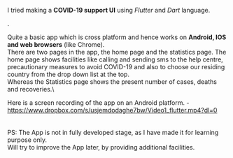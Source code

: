 I tried making a <b>COVID-19 support UI</b> using <i>Flutter</i> and <i>Dart</i> language.
<p>.</p>


Quite a basic app which is cross platform and hence works on <b>Android, IOS and web browsers</b> (like Chrome).\
There are two pages in the app, the home page and the statistics page. The home page shows facilities like calling and sending sms to the help centre, precautionary measures to avoid COVID-19 and also to choose our residing country from the drop down list at the top.\
Whereas the Statistics page shows the present number of cases, deaths and recoveries.\



Here is a screen recording of the app on an Android platform. -\
https://www.dropbox.com/s/usjemdodaghe7bw/Video1_flutter.mp4?dl=0
\
\
\
PS: The App is not in fully developed stage, as I have made it for learning purpose only.\
Will try to improve the App later, by providing additional facilities.

